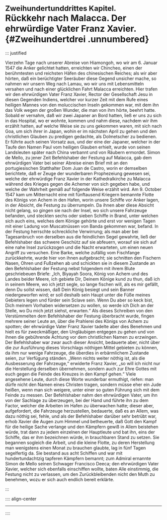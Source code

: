 # <small>Zweihundertunddrittes Kapitel.</small><br />Rückkehr nach Malacca. Der ehrwürdige Vater Franz Xavier.{#Zweihundertdrei .unnumbered}

::: justified

Vierzehn Tage nach unserer Abreise von Hiamongoh, wo wir am 6. Januar 1547 die
Anker gelichtet hatten, erreichten wir Chincheo, einen der berühmtesten und
reichsten Häfen des chinesischen Reiches; als wir aber hörten, daß ein
berüchtigter Seeräuber diese Gegend unsicher mache, so nahmen wir unsern Weg
nach Lamau, wo wir uns mit Lebensmitteln versahen und nach einer glücklichen
Fahrt Malacca erreichten. Hier trafen wir den ehrwürdigen Vater Franz Xavier,
Rector der Gesellschaft Jesu in diesen Gegenden Indiens, welcher vor kurzer Zeit
mit dem Rufe eines heiligen Mannes von den moluccischen Inseln gekommen war, mit
dem ihn das Volk wegen der großen Wunder, die man von ihm hörte, beehrt hatte.
Sobald er vernahm, daß wir zwei Japaner an Bord hatten, ließ er uns zu sich in
das Hospital, wo er wohnte, kommen und nahm diese, nachdem wir ihm erzählt
hatten, auf welche Weise sie zu uns gekommen waren, mit sich nach Goa, um sich
ihrer in Japan, wohin er im nächsten April zu gehen und den christlichen Glauben
zu predigen gedachte, als Dolmetscher zu bedienen. Er führte auch seinen Vorsatz
aus, und der eine der Japaner, welcher in der Taufe den Namen Paul vom heiligen
Glauben erhielt, wurde von seinen Landsleuten später nach China verbannt und von
Räubern ermordet. Simon de Mello, zu jener Zeit Befehlshaber der Festung auf
Malacca, gab dem ehrwürdigen Vater bei seiner Abreise einen Brief mit an den
portugiesischen Statthalter Dom Juan de Castro, worin er demselben berichtete,
daß er Zeuge der wunderbaren Prophezeiung gewesen sei, welche der ehrwürdige
Franz Xavier in der Kathedralkirche zu Malacca während des Krieges gegen die
Achemer von sich gegeben habe, und welche der Wahrheit gemäß auf folgende Weise
erzählt wird. Am 9. October 1547 kam um Mitternacht eine mit fünftausend
Kriegern bemannte Flotte des Königs von Achem in den Hafen, worin unsere Schiffe
vor Anker lagen, in der Absicht, die Festung zu überrumpeln. Da ihnen aber diese
Absicht nicht gelang, so gingen sie nach der Insel, wo sich unsere Fahrzeuge
befanden, und steckten sechs oder sieben Schiffe in Brand, unter welchen sich
auch eins, welches dem Könige gehörte und erst vor wenigen Tagen mit einer
Ladung von Muscatnüssen von Banda gekommen war, befand. In der Festung herrschte
schreckliche Verwirrung; als man aber bei Tagesanbruch von derselben aus die
feindlichen Segel gewahrte, ließ der Befehlshaber das schwere Geschütz auf sie
abfeuern, worauf sie sich auf eine nahe Insel zurückzogen und die Nacht
erwarteten, um einen neuen Angriff zu versuchen. Eine Barke, welche zufällig vom
Fischfange zurückkehrte, wurde hier von ihnen aufgebracht; sie schnitten den
Fischern Nasen, Ohren und Fußzehen ab und schickten sie in diesem Zustande an
den Befehlshaber der Festung nebst folgendem mit ihrem Blute geschriebeuen
Briefe: „Ich, Biyayah Soora, König von Achem und des Landes beider Meere, ich
gebiete Dir, Deinem Könige kund zu thun, daß ich in seinem Meere, wo ich jetzt
segle, so lange fischen will, als es mir gefällt, denn Du sollst wissen, daß
Dein König besiegt und sein Banner niedergeworfen wird; er soll deshalb sein
Haupt unter die Füße meines Gebieters legen und fürder sein Sclave sein. Wenn Du
aber so keck bist, Dich meinem Vorhaben widersetzen zu wollen, so werde ich Dich
an der Stelle, wo Du mich jetzt siehst, erwarten.“ Als dieses Schreiben von den
Verstümmelten dem Befehlshaber der Festung überbracht wurde, fingen mehrere
seiner Leute an, über die Prahlerei des Königs von Achem zu spotten; der
ehrwürdige Vater Franz Xavier tadelte aber dies Benehmen und hielt es für
zweckmäßiger, den Ungläubigen entgegen zu gehen und von ihnen die gebührende
Achtung vor dem christlichen Namen zu erzwingen. Der Befehlshaber war zwar auch
dieser Ansicht, bedauerte aber, nicht über die zur Ausführung dieses Vorschlags
nöthigen Mittel gebieten zu können, da ihm nur wenige Fahrzeuge, die überdies in
erbärmlichem Zustande seien, zur Verfügung ständen. „Wenn nichts weiter nöthig
ist, als die Ausbesserung der Fahrzeuge,“ erwiderte Franz Xavier, „so will ich
nicht nur die Herstellung derselben übernehmen, sondern auch zur Ehre Gottes mit
euch gegen die Feinde des Kreuzes in den Kampf gehen.“ Viele angesehene Leute,
durch diese Worte wunderbar ermuthigt, riefen: man dürfe nicht den Namen eines
Christen tragen, sondern müsse eher ein Jude heißen, wenn man sich weigere,
unter einer so guten Führung sich mit dem Feinde zu messen. Der Befehlshaber
nahm den ehrwürdigen Vater, um ihn von der Sachlage zu überzeugen, bei der Hand
und führte ihn zu dem Factor, welcher die Arbeiten im Hafen zu überwachen hatte;
dieser aber, aufgefordert, die Fahrzeuge herzustellen, bedauerte, daß es an
Allem, was dazu nöthig sei, fehle, und als der Befehlshaber darüber sehr betrübt
war, erhob Xavier die Augen zum Himmel und betheuerte, daß Gott den Kampf für
die heilige Sache verlange und den Kämpfern gewiß in Allem beistehen würde, trat
dann zu jedem einzelnen der Hauptleute und bat ihn, eins der Schiffe, das er ihm
bezeichnen würde, in brauchbaren Stand zu setzen. Sie begannen sogleich die
Arbeit, und die kleine Flotte, zu deren Herstellung man wenigstens einen Monat
zu brauchen glaubte, lag in fünf Tagen segelfertig da. Sie bestand aus acht
Schiffen und war mit hundertundachtzig tapferen Kämpfern bemannt; zum Admiral
ernannte Simon de Mello seinen Schwager Francisco Deeca; den ehrwürdigen Vater
Xavier, welcher sich ebenfalls einschiffen wollte, baten Alle einstimmig, die
Festung nicht zu verlassen, um den Zurückbleibenden nicht den Muth zu benehmen,
wozu er sich auch endlich bereit erklärte. 

:::

:::: align-center
****
::::
